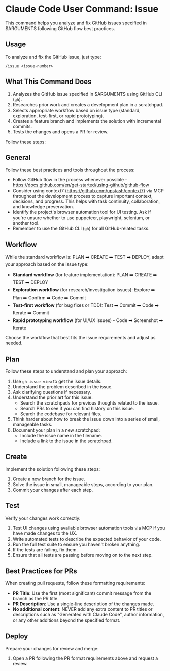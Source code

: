 # Claude Code User Command: Issue

This command helps you analyze and fix GitHub issues specified in $ARGUMENTS following GitHub flow best practices.

## Usage

To analyze and fix the GitHub issue, just type:

```
/issue <issue-number>
```

## What This Command Does

1. Analyzes the GitHub issue specified in $ARGUMENTS using GitHub CLI (`gh`).
2. Researches prior work and creates a development plan in a scratchpad.
3. Selects appropriate workflow based on issue type (standard, exploration, test-first, or rapid prototyping).
4. Creates a feature branch and implements the solution with incremental commits.
5. Tests the changes and opens a PR for review.

Follow these steps:

## General

Follow these best practices and tools throughout the process:

- Follow GitHub flow in the process whenever possible - https://docs.github.com/en/get-started/using-github/github-flow
- Consider using context7 (https://github.com/upstash/context7) via MCP throughout the development process to capture important context, decisions, and progress. This helps with task continuity, collaboration, and knowledge preservation.
- Identify the project's browser automation tool for UI testing. Ask if you're unsure whether to use puppeteer, playwright, selenium, or another tool.
- Remember to use the GitHub CLI (`gh`) for all GitHub-related tasks.

## Workflow

While the standard workflow is: PLAN ➡️ CREATE ➡️ TEST ➡️ DEPLOY, adapt your approach based on the issue type:

- **Standard workflow** (for feature implementation): PLAN ➡️ CREATE ➡️ TEST ➡️ DEPLOY
- **Exploration workflow** (for research/investigation issues): Explore ➡️ Plan ➡️ Confirm ➡️ Code ➡️ Commit
- **Test-first workflow** (for bug fixes or TDD): Test ➡️ Commit ➡️ Code ➡️ Iterate ➡️ Commit
- **Rapid prototyping workflow** (for UI/UX issues) - Code ➡️ Screenshot ➡️ Iterate

Choose the workflow that best fits the issue requirements and adjust as needed.

## Plan

Follow these steps to understand and plan your approach:

1. Use `gh issue view` to get the issue details.
2. Understand the problem described in the issue.
3. Ask clarifying questions if necessary.
4. Understand the prior art for this issue:
    - Search the scratchpads for previous thoughts related to the issue.
    - Search PRs to see if you can find history on this issue.
    - Search the codebase for relevant files.
5. Think harder about how to break the issue down into a series of small, manageable tasks.
6. Document your plan in a new scratchpad:
    - Include the issue name in the filename.
    - Include a link to the issue in the scratchpad.

## Create

Implement the solution following these steps:

1. Create a new branch for the issue.
2. Solve the issue in small, manageable steps, according to your plan.
3. Commit your changes after each step.

## Test

Verify your changes work correctly:

1. Test UI changes using available browser automation tools via MCP if you have made changes to the UX.
2. Write automated tests to describe the expected behavior of your code.
3. Run the full test suite to ensure you haven't broken anything.
4. If the tests are failing, fix them.
5. Ensure that all tests are passing before moving on to the next step.

## Best Practices for PRs

When creating pull requests, follow these formatting requirements:

- **PR Title**: Use the first (most significant) commit message from the branch as the PR title.
- **PR Description**: Use a single-line description of the changes made.
- **No additional content**: NEVER add any extra content to PR titles or descriptions such as "Generated with Claude Code", author information, or any other additions beyond the specified format.

## Deploy

Prepare your changes for review and merge:

1. Open a PR following the PR format requirements above and request a review.